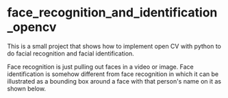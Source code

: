 # face_recognition_and_identification_opencv
This is a small project that shows how to implement open CV with python to do facial recognition and facial identification.

Face recognition is just pulling out faces in a video or image. Face identification is somehow different from face recognition in which it can be illustrated as a bounding box around a face with that person's name on it as shown below.

<p align="center">
  <img ![gifmaker_20190123170618088](https://user-images.githubusercontent.com/46767764/51595258-47349e00-1f31-11e9-9e4d-a01d180ae419.gif)/>
</p>


